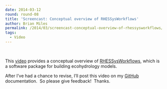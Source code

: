 ```yaml
---
date: 2014-03-12
round: round-08
title: 'Screencast: Conceptual overview of RHESSysWorkflows'
author: Brian Miles
permalink: /2014/03/screencast-conceptual-overview-of-rhessysworkflows/
tags:
  - Video
---
```

&nbsp;

This <a href="http://youtu.be/vbIqsSVROiU" target="_blank">video</a> provides a conceptual overview of <a href="https://github.com/selimnairb/RHESSysWorkflows" target="_blank">RHESSysWorkflows</a>, which is a software package for building ecohydrology models.

After I&#8217;ve had a chance to revise, I&#8217;ll post this video on my <a href="https://github.com/selimnairb/RHESSysWorkflows" target="_blank">GitHub</a> documentation.  So please give feedback!  Thanks.
